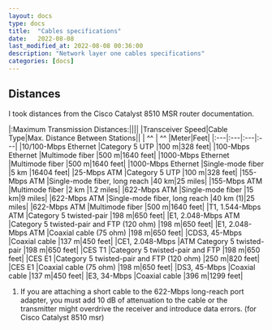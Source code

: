 ```yaml
---
layout: docs
type: docs
title:  "Cables specifications"
date:   2022-08-08
last_modified_at: 2022-08-08 00:36:00
description: "Network layer one cables specifications"
categories: [docs]
---
```



## Distances
I took distances from the Cisco Catalyst 8510 MSR router documentation.

|:Maximum Transmission Distances:||||
|Transceiver Speed|Cable Type|Max. Distance Between Stations||
| ^^              | ^^       |Meter|Feet|
|:---|:---|:---|:---|
|10/100-Mbps Ethernet   |Category 5 UTP                 |100 m|328 feet|
|100-Mbps Ethernet      |Multimode fiber                |500 m|1640 feet|
|1000-Mbps Ethernet     |Multimode fiber                |500 m|1640 feet|
|1000-Mbps Ethernet     |Single-mode fiber              |5 km |16404 feet|
|25-Mbps ATM            |Category 5 UTP                 |100 m|328 feet|
|155-Mbps ATM           |Single-mode fiber, long reach  |40 km|25 miles|
|155-Mbps ATM           |Multimode fiber                |2 km |1.2 miles|
|622-Mbps ATM           |Single-mode fiber              |15 km|9 miles|
|622-Mbps ATM           |Single-mode fiber, long reach  |40 km (1)|25 miles|
|622-Mbps ATM           |Multimode fiber                |500 m|1640 feet|
|T1, 1.544-Mbps ATM     |Category 5 twisted-pair                    |198 m|650 feet|
|E1, 2.048-Mbps ATM     |Category 5 twisted-pair and FTP (120 ohm)  |198 m|650 feet|
|E1, 2.048-Mbps ATM     |Coaxial cable (75 ohm)                     |198 m|650 feet|
|CDS3, 45-Mbps          |Coaxial cable                              |137 m|450 feet|
|CE1, 2.048-Mbps        |ATM Category 5 twisted-pair                |198 m|650 feet|
|CES T1                 |Category 5 twisted-pair and FTP            |198 m|650 feet|
|CES E1                 |Category 5 twisted-pair and FTP (120 ohm)  |250 m|820 feet|
|CES E1                 |Coaxial cable (75 ohm)         |198 m|650 feet|
|DS3, 45-Mbps           |Coaxial cable                  |137 m|450 feet|
|E3, 34-Mbps            |Coaxial cable                  |396 m|1299 feet|

1. If you are attaching a short cable to the 622-Mbps long-reach port adapter, you must add 10 dB of attenuation to the cable or the transmitter might overdrive the receiver and introduce data errors. (for Cisco Catalyst 8510 msr)